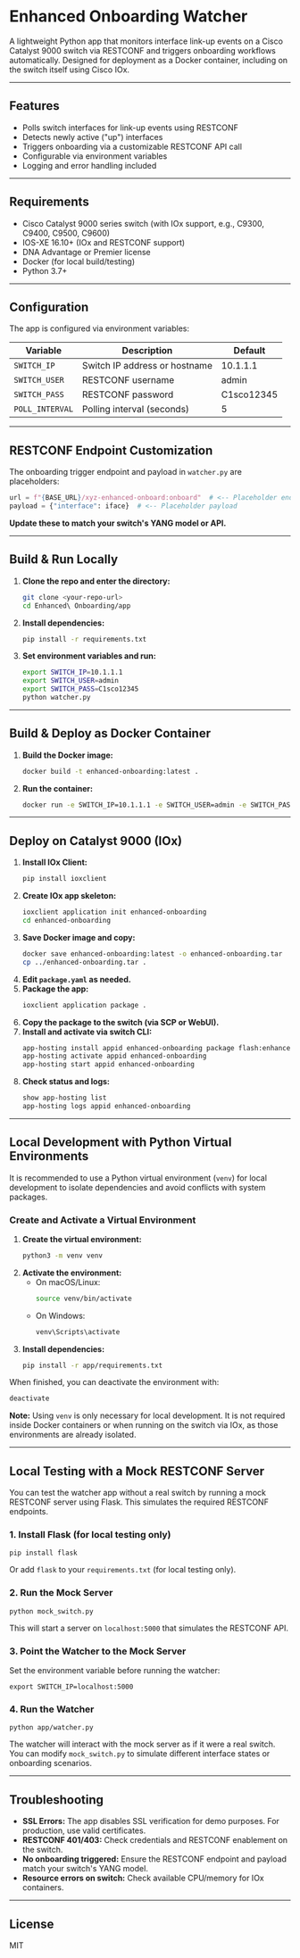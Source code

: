# Enhanced Onboarding Watcher

A lightweight Python app that monitors interface link-up events on a Cisco Catalyst 9000 switch via RESTCONF and triggers onboarding workflows automatically. Designed for deployment as a Docker container, including on the switch itself using Cisco IOx.

---

## Features
- Polls switch interfaces for link-up events using RESTCONF
- Detects newly active ("up") interfaces
- Triggers onboarding via a customizable RESTCONF API call
- Configurable via environment variables
- Logging and error handling included

---

## Requirements
- Cisco Catalyst 9000 series switch (with IOx support, e.g., C9300, C9400, C9500, C9600)
- IOS-XE 16.10+ (IOx and RESTCONF support)
- DNA Advantage or Premier license
- Docker (for local build/testing)
- Python 3.7+

---

## Configuration

The app is configured via environment variables:

| Variable         | Description                        | Default        |
|------------------|------------------------------------|---------------|
| `SWITCH_IP`      | Switch IP address or hostname      | 10.1.1.1      |
| `SWITCH_USER`    | RESTCONF username                  | admin         |
| `SWITCH_PASS`    | RESTCONF password                  | C1sco12345    |
| `POLL_INTERVAL`  | Polling interval (seconds)         | 5             |

---

## RESTCONF Endpoint Customization

The onboarding trigger endpoint and payload in `watcher.py` are placeholders:

```python
url = f"{BASE_URL}/xyz-enhanced-onboard:onboard"  # <-- Placeholder endpoint
payload = {"interface": iface}  # <-- Placeholder payload
```

**Update these to match your switch's YANG model or API.**

---

## Build & Run Locally

1. **Clone the repo and enter the directory:**
   ```sh
   git clone <your-repo-url>
   cd Enhanced\ Onboarding/app
   ```
2. **Install dependencies:**
   ```sh
   pip install -r requirements.txt
   ```
3. **Set environment variables and run:**
   ```sh
   export SWITCH_IP=10.1.1.1
   export SWITCH_USER=admin
   export SWITCH_PASS=C1sco12345
   python watcher.py
   ```

---

## Build & Deploy as Docker Container

1. **Build the Docker image:**
   ```sh
   docker build -t enhanced-onboarding:latest .
   ```
2. **Run the container:**
   ```sh
   docker run -e SWITCH_IP=10.1.1.1 -e SWITCH_USER=admin -e SWITCH_PASS=C1sco12345 enhanced-onboarding:latest
   ```

---

## Deploy on Catalyst 9000 (IOx)

1. **Install IOx Client:**
   ```sh
   pip install ioxclient
   ```
2. **Create IOx app skeleton:**
   ```sh
   ioxclient application init enhanced-onboarding
   cd enhanced-onboarding
   ```
3. **Save Docker image and copy:**
   ```sh
   docker save enhanced-onboarding:latest -o enhanced-onboarding.tar
   cp ../enhanced-onboarding.tar .
   ```
4. **Edit `package.yaml` as needed.**
5. **Package the app:**
   ```sh
   ioxclient application package .
   ```
6. **Copy the package to the switch (via SCP or WebUI).**
7. **Install and activate via switch CLI:**
   ```sh
   app-hosting install appid enhanced-onboarding package flash:enhanced-onboarding.tar
   app-hosting activate appid enhanced-onboarding
   app-hosting start appid enhanced-onboarding
   ```
8. **Check status and logs:**
   ```sh
   show app-hosting list
   app-hosting logs appid enhanced-onboarding
   ```

---

## Local Development with Python Virtual Environments

It is recommended to use a Python virtual environment (`venv`) for local development to isolate dependencies and avoid conflicts with system packages.

### Create and Activate a Virtual Environment

1. **Create the virtual environment:**
   ```sh
   python3 -m venv venv
   ```
2. **Activate the environment:**
   - On macOS/Linux:
     ```sh
     source venv/bin/activate
     ```
   - On Windows:
     ```sh
     venv\Scripts\activate
     ```
3. **Install dependencies:**
   ```sh
   pip install -r app/requirements.txt
   ```

When finished, you can deactivate the environment with:
```sh
deactivate
```

**Note:** Using `venv` is only necessary for local development. It is not required inside Docker containers or when running on the switch via IOx, as those environments are already isolated.

---

## Local Testing with a Mock RESTCONF Server

You can test the watcher app without a real switch by running a mock RESTCONF server using Flask. This simulates the required RESTCONF endpoints.

### 1. Install Flask (for local testing only)

```
pip install flask
```

Or add `flask` to your `requirements.txt` (for local testing only).

### 2. Run the Mock Server

```
python mock_switch.py
```

This will start a server on `localhost:5000` that simulates the RESTCONF API.

### 3. Point the Watcher to the Mock Server

Set the environment variable before running the watcher:

```
export SWITCH_IP=localhost:5000
```

### 4. Run the Watcher

```
python app/watcher.py
```

The watcher will interact with the mock server as if it were a real switch. You can modify `mock_switch.py` to simulate different interface states or onboarding scenarios.

---

## Troubleshooting
- **SSL Errors:** The app disables SSL verification for demo purposes. For production, use valid certificates.
- **RESTCONF 401/403:** Check credentials and RESTCONF enablement on the switch.
- **No onboarding triggered:** Ensure the RESTCONF endpoint and payload match your switch's YANG model.
- **Resource errors on switch:** Check available CPU/memory for IOx containers.

---

## License
MIT
